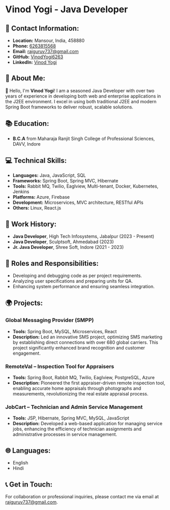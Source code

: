# Vinod Yogi - Java Developer

## 📍 Contact Information:
- **Location:** Mansour, India, 458880
- **Phone:** [6263815568](tel:6263815568)
- **Email:** [rajguruv737@gmail.com](mailto:rajguruv737@gmail.com)
- **GitHub:** [VinodYogi6263](https://github.com/VinodYogi6263)
- **LinkedIn:** [Vinod Yogi](https://www.linkedin.com/in/vinod-yogi)

## 💫 About Me:
👋 Hello, I'm **Vinod Yogi**! I am a seasoned Java Developer with over two years of experience in developing both web and enterprise applications in the J2EE environment. I excel in using both traditional J2EE and modern Spring Boot frameworks to deliver robust, scalable solutions.

## 📚 Education:
- **B.C.A** from Maharaja Ranjit Singh College of Professional Sciences, DAVV, Indore

## 💻 Technical Skills:
- **Languages:** Java, JavaScript, SQL
- **Frameworks:** Spring Boot, Spring MVC, Hibernate
- **Tools:** Rabbit MQ, Twilio, Eaglview, Multi-tenant, Docker, Kubernetes, Jenkins
- **Platforms:** Azure, Firebase
- **Development:** Microservices, MVC architecture, RESTful APIs
- **Others:** Linux, React.js

## 📜 Work History:
- **Java Developer**, High Tech Infosystems, Jabalpur (2023 - Present)
- **Java Developer**, Sculptsoft, Ahmedabad (2023)
- **Jr. Java Developer**, Shree Soft, Indore (2021 - 2023)

## 🔧 Roles and Responsibilities:
- Developing and debugging code as per project requirements.
- Analyzing user specifications and preparing units for QA.
- Enhancing system performance and ensuring seamless integration.

## 🌍 Projects:
### Global Messaging Provider (SMPP)
- **Tools:** Spring Boot, MySQL, Microservices, React
- **Description:** Led an innovative SMS project, optimizing SMS marketing by establishing direct connections with over 680 global carriers. This project significantly enhanced brand recognition and customer engagement.

### RemoteVal – Inspection Tool for Appraisers
- **Tools:** Spring Boot, Rabbit MQ, Twilio, Eaglview, PostgreSQL, Azure
- **Description:** Pioneered the first appraiser-driven remote inspection tool, enabling accurate home appraisals through photographs and measurements, revolutionizing the real estate appraisal process.

### JobCart – Technician and Admin Service Management
- **Tools:** JSP, Hibernate, Spring MVC, MySQL, JavaScript
- **Description:** Developed a web-based application for managing service jobs, enhancing the efficiency of technician assignments and administrative processes in service management.

## 🌐 Languages:
- English
- Hindi

## 📞 Get in Touch:
For collaboration or professional inquiries, please contact me via email at [rajguruv737@gmail.com](mailto:rajguruv737@gmail.com).
